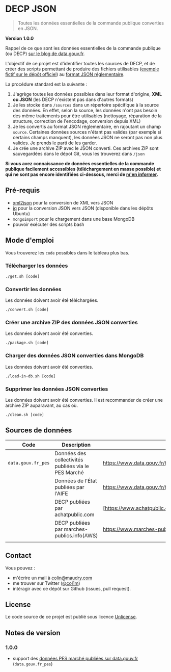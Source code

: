 # DECP JSON

> Toutes les données essentielles de la commande publique converties en JSON.

**Version 1.0.0**

Rappel de ce que sont les données essentielles de la commande publique (ou DECP) [sur le blog de data.gouv.fr](https://www.data.gouv.fr/fr/posts/le-point-sur-les-donnees-essentielles-de-la-commande-publique/).

L'objectif de ce projet est d'identifier toutes les sources de DECP, et de créer des scripts permettant de produire des fichiers utilisables ([exemple fictif sur le dépôt officiel](https://github.com/etalab/format-commande-publique/blob/master/exemples/json/paquet.json)) au [format JSON réglementaire](https://github.com/etalab/format-commande-publique/tree/master/sch%C3%A9mas/json).

La procédure standard est la suivante :

1. J'agrège toutes les données possibles dans leur format d'origine, **XML ou JSON** (les DECP n'existent pas dans d'autres formats)
2. Je les stocke dans `/sources` dans un répertoire spécifique à la source des données. En effet, selon la source, les données n'ont pas besoin des même traitements pour être utilisables (nettoyage, réparation de la structure, correction de l'encodage, conversion depuis XML)
3. Je les convertis au format JSON réglementaire, en rajoutant un champ `source`. Certaines données sources n'étant pas valides (par exemple si certains champs manquent), les données JSON ne seront pas non plus valides. Je prends le parti de les garder.
4. Je crée une archive ZIP avec le JSON converti. Ces archives ZIP sont sauvegardées dans le dépot Git, vous les trouverez dans `/json`

**Si vous avez connaissance de données essentielles de la commande publique facilement accessibles (téléchargement en masse possible) et qui ne sont pas encore identifiées ci-dessous, merci de [m'en informer](#contact).**

## Pré-requis

- [xml2json](https://github.com/Cheedoong/xml2json) pour la conversion de XML vers JSON
- [jq](https://stedolan.github.io/jq/) pour la conversion JSON vers JSON (disponible dans les dépôts Ubuntu)
- `mongoimport` pour le chargement dans une base MongoDB
- pouvoir exécuter des scripts bash

## Mode d'emploi

Vous trouverez les `code` possibles dans le tableau plus bas.

### Télécharger les données

```
./get.sh [code]
```
### Convertir les données

Les données doivent avoir été téléchargées.

```
./convert.sh [code]
```

### Créer une archive ZIP des données JSON converties

Les données doivent avoir été converties.

```
./package.sh [code]
```

### Charger des données JSON converties dans MongoDB

Les données doivent avoir été converties.

```
./load-in-db.sh [code]
```


### Supprimer les données JSON converties

Les données doivent avoir été converties. Il est recommander de créer une archive ZIP auparavant, au cas où.

```
./clean.sh [code]
```


## Sources de données

| Code               | Description                                          | URL                                                           | Statut                   |
| ------------------ | ---------------------------------------------------- | ------------------------------------------------------------- | ------------------------ |
| `data.gouv.fr_pes` | Données des collectivités publiées via le PES Marché | https://www.data.gouv.fr/fr/datasets/5bd0b6fd8b4c413d0801dc57 | **Intégrée**             |
|                    | Données de l'État publiées par l'AIFE                | https://www.data.gouv.fr/fr/datasets/5bd789ee8b4c4155bd9a0770 | Intégrée prochainement   |
|                    | DECP publiées par achatpublic.com                    | [https://www.achatpublic.com](https://frama.link/47M71Xz2)    | Téléchargement compliqué |
|                    | DECP publiées par marches-publics.info(AWS)          | https://www.marches-publics.info/mpiaws/index.cfm             | Intégrée prochainement   |
|                    |                                                      |                                                               |                          |

## Contact

Vous pouvez :

- m'écrire un mail à colin@maudry.com
- me trouver sur Twitter ([@col1m](https://twitter.com/col1m))
- intéragir avec ce dépôt sur Github (issues, pull request).

## License

Le code source de ce projet est publié sous licence [Unlicense](http://unlicense.org).

## Notes de version

### 1.0.0

- support des [données PES marché publiées sur data.gouv.fr](https://www.data.gouv.fr/fr/datasets/5bd0b6fd8b4c413d0801dc57/) (`data.gouv.fr_pes`)

